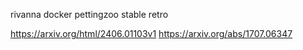 
rivanna
docker
pettingzoo
stable retro

https://arxiv.org/html/2406.01103v1
https://arxiv.org/abs/1707.06347

